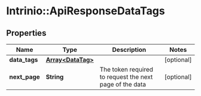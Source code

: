 # Intrinio::ApiResponseDataTags

## Properties
Name | Type | Description | Notes
------------ | ------------- | ------------- | -------------
**data_tags** | [**Array&lt;DataTag&gt;**](DataTag.md) |  | [optional] 
**next_page** | **String** | The token required to request the next page of the data | [optional] 


